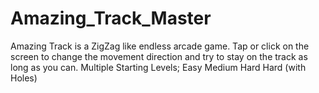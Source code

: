 # Amazing_Track_Master

Amazing Track is a ZigZag like endless arcade game. 
Tap or click on the screen to change the movement direction and try to stay on the track as long as you can.
Multiple Starting Levels;
Easy
Medium
Hard
Hard (with Holes)
